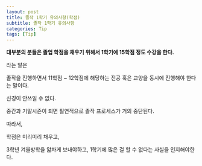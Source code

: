 ```yaml
---
layout: post
title: 졸작 1학기 유의사항(학점)
subtitle: 졸작 1학기 유의사항
categories: Tip
tags: [Tip]
---
```


**대부분의 분들은 졸업 학점을 채우기 위해서 1학기에 15학점 정도 수강을 한다.**

라는 말은

졸작을 진행하면서 11학점 ~ 12학점에 해당하는 전공 혹은 교양을 동시에 진행해야 한다는 말이다.

신경이 안쓰일 수 없다.

중간과 기말시즌이 되면 필연적으로 졸작 프로세스가 거의 중단된다.



따라서,

학점은 미리미리 채우고,

3학년 겨울방학을 앒차게 보내야하고, 1학기에 많은 걸 할 수 없다는 사실을 인지해야한다.
